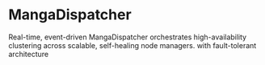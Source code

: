 # MangaDispatcher
Real-time, event-driven MangaDispatcher orchestrates high-availability clustering across scalable, self-healing node managers. with fault-tolerant architecture

